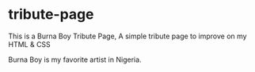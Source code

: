 # tribute-page

This is a Burna Boy Tribute Page, A simple tribute page to improve on my HTML & CSS

Burna Boy is my favorite artist in Nigeria.

